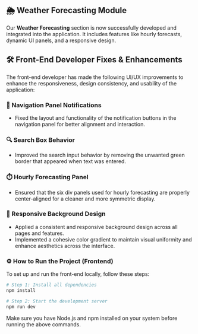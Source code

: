 ## 🌦️ Weather Forecasting Module

Our **Weather Forecasting** section is now successfully developed and integrated into the application. It includes features like hourly forecasts, dynamic UI panels, and a responsive design.

## 🛠️ Front-End Developer Fixes & Enhancements

The front-end developer has made the following UI/UX improvements to enhance the responsiveness, design consistency, and usability of the application:

### 📌 Navigation Panel Notifications
- Fixed the layout and functionality of the notification buttons in the navigation panel for better alignment and interaction.

### 🔍 Search Box Behavior
- Improved the search input behavior by removing the unwanted green border that appeared when text was entered.

### ⏱️ Hourly Forecasting Panel
- Ensured that the six div panels used for hourly forecasting are properly center-aligned for a cleaner and more symmetric display.

### 🎨 Responsive Background Design
- Applied a consistent and responsive background design across all pages and features.
- Implemented a cohesive color gradient to maintain visual uniformity and enhance aesthetics across the interface.


### ⚙️ How to Run the Project (Frontend)

To set up and run the front-end locally, follow these steps:

```bash
# Step 1: Install all dependencies
npm install

# Step 2: Start the development server
npm run dev
```

Make sure you have Node.js and npm installed on your system before running the above commands.

